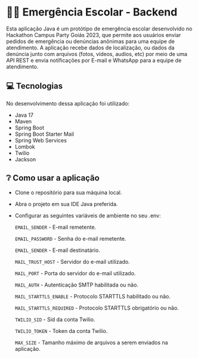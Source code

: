 # 🏫🚓 Emergência Escolar - Backend
Esta aplicação Java é um protótipo de emergência escolar desenvolvido no Hackathon Campus Party Goiás 2023, que permite aos usuários enviar pedidos de emergência ou denúncias anônimas para uma equipe de atendimento. 
A aplicação recebe dados de localização, ou dados da denúncia junto com arquivos (fotos, vídeos, audios, etc) por meio de uma API REST e envia notificações por E-mail e WhatsApp para a equipe de atendimento.

## 💻 Tecnologias

No desenvolvimento dessa aplicação foi utilizado: 

- Java 17
- Maven
- Spring Boot
- Spring Boot Starter Mail
- Spring Web Services
- Lombok
- Twilio
- Jackson

## ❔ Como usar a aplicação

- Clone o repositório para sua máquina local.
- Abra o projeto em sua IDE Java preferida.
- Configurar as seguintes variáveis de ambiente no seu .env:

  `EMAIL_SENDER` - E-mail remetente.

  `EMAIL_PASSWORD` - Senha do e-mail remetente.

  `EMAIL_SENDER` - E-mail destinatário.

  `MAIL_TRUST_HOST` - Servidor do e-mail utilizado.

  `MAIL_PORT` - Porta do servidor do e-mail utilizado.

  `MAIL_AUTH` - Autenticação SMTP habilitada ou não.

  `MAIL_STARTTLS_ENABLE` - Protocolo STARTTLS habilitado ou não.

  `MAIL_STARTTLS_REQUIRED` - Protocolo STARTTLS obrigatório ou não.

  `TWILIO_SID` - Sid da conta Twilio.

  `TWILIO_TOKEN` - Token da conta Twilio.

  `MAX_SIZE` - Tamanho máximo de arquivos a serem enviados na aplicação.
